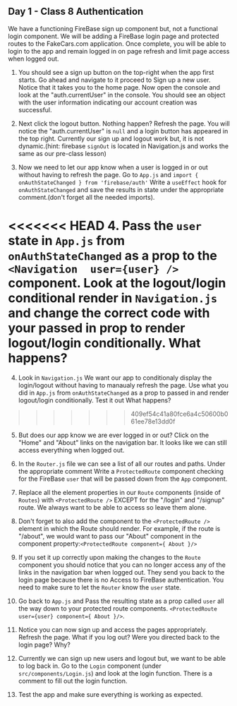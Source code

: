 
## Day 1 - Class 8 Authentication

 We have a functioning FireBase sign up component but, not a functional login component. We will be adding a FireBase login page and protected routes to the FakeCars.com application. Once complete, you will be able to login to the app and remain logged in on page refresh and limit page access when logged out.

1. You should see a sign up button on the top-right when the app first starts. Go ahead and navigate to it proceed to Sign up a new user. Notice that it takes you to the home page. Now open the console and look at the "auth.currentUser" in the console. You should see an object with the user information indicating our account creation was successful.  

2. Next click the logout button. Nothing happen? Refresh the page. You will notice the "auth.currentUser" is `null` and a login button has appeared in the top right. Currently our sign up and logout work but, it is not dynamic.(hint: firebase `signOut`  is located in Navigation.js and works the same as our pre-class lesson) 

3. Now we need to let our app know when a user is logged in or out without having to refresh the page. Go to `App.js` and `import {  onAuthStateChanged } from 'firebase/auth'` Write a `useEffect` hook for `onAuthStateChanged` and save the results in state under the appropriate comment.(don't forget all the needed imports). 

<<<<<<< HEAD
4. Pass the `user` state in `App.js` from `onAuthStateChanged` as a prop to the `<Navigation  user={user} />` component. Look at the logout/login conditional render in `Navigation.js` and change the correct code with your passed in prop to render logout/login conditionally. What happens?
=======
4. Look in `Navigation.js` We want our app to conditionaly display the login/logout without having to manaualy refresh the page. Use what you did in `App.js` from `onAuthStateChanged` as a prop to passed in and render logout/login conditionally. Test it out What happens?
>>>>>>> 409ef54c41a80fce6a4c50600b061ee78e13dd0f

5. But does our app know we are ever logged in or out? Click on the "Home" and "About" links on the navigation bar. It looks like we can still access everything when logged out. 

6. In the `Router.js` file we can see a list of all our routes and paths. Under the appropriate comment Write a `ProtectedRoute` component checking for the FireBase `user` that will be passed down from the `App` component.

7. Replace all the element properties in our `Route` components (inside of `Routes`) with `<ProtectedRoute />` EXCEPT for the "/login" and "/signup" route. We always want to be able to access so leave them alone.

8. Don't forget to also add the component to the `<ProtectedRoute />` element in which the Route should render. For example, if the route is "/about", we would want to pass our "About" component in the component property:`<ProtectedRoute component={ About }/>`

9. If you set it up correctly upon making the changes to the `Route` component you should notice that you can no longer access any of the links in the navigation bar when logged out. They send you back to the login page because there is no Access to FireBase authentication. You need to make sure to let the `Router` know the `user` state.

10. Go back to `App.js` and Pass the resulting state as a prop called `user` all the way down to your protected route components. `<ProtectedRoute user={user} component={ About }/>`.

11. Notice you can now sign up and access the pages appropriately.  Refresh the page. What if you log out? Were you directed back to the login page? Why?

12. Currently we can sign up new users and logout but, we want to be able to log back in. Go to the `Login` component (under `src/components/Login.js`) and look at the login function. There is a comment to fill out the login function.

13. Test the app and make sure everything is working as expected.
